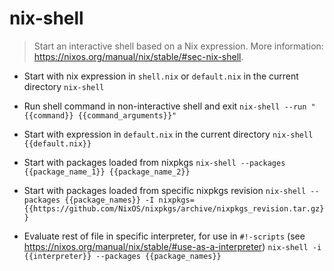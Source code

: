 # nix-shell
> Start an interactive shell based on a Nix expression.
> More information: <https://nixos.org/manual/nix/stable/#sec-nix-shell>.

- Start with nix expression in `shell.nix` or `default.nix` in the current directory
`nix-shell`

- Run shell command in non-interactive shell and exit
`nix-shell --run "{{command}} {{command_arguments}}"`

- Start with expression in `default.nix` in the current directory
`nix-shell {{default.nix}}`

- Start with packages loaded from nixpkgs
`nix-shell --packages {{package_name_1}} {{package_name_2}}`

- Start with packages loaded from specific nixpkgs revision
`nix-shell --packages {{package_names}} -I nixpkgs={{https://github.com/NixOS/nixpkgs/archive/nixpkgs_revision.tar.gz}}`

- Evaluate rest of file in specific interpreter, for use in `#!-scripts` (see <https://nixos.org/manual/nix/stable/#use-as-a-interpreter>)
`nix-shell -i {{interpreter}} --packages {{package_names}}`
